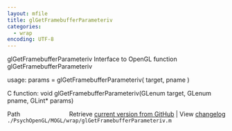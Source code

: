 ```yaml
---
layout: mfile
title: glGetFramebufferParameteriv
categories:
  - wrap
encoding: UTF-8
---
```


glGetFramebufferParameteriv  Interface to OpenGL function glGetFramebufferParameteriv

usage:  params = glGetFramebufferParameteriv\( target, pname \)

C function:  void glGetFramebufferParameteriv\(GLenum target, GLenum pname, GLint\* params\)


<div class="code_header" style="text-align:right;">
  <span style="float:left;">Path&nbsp;&nbsp;</span> <span class="counter">Retrieve <a href=
  "https://raw.github.com/Psychtoolbox-3/Psychtoolbox-3/beta/./PsychOpenGL/MOGL/wrap/glGetFramebufferParameteriv.m">current version from GitHub</a> | View <a href=
  "https://github.com/Psychtoolbox-3/Psychtoolbox-3/commits/beta/./PsychOpenGL/MOGL/wrap/glGetFramebufferParameteriv.m">changelog</a></span>
</div>
<div class="code">
  <code>./PsychOpenGL/MOGL/wrap/glGetFramebufferParameteriv.m</code>
</div>

